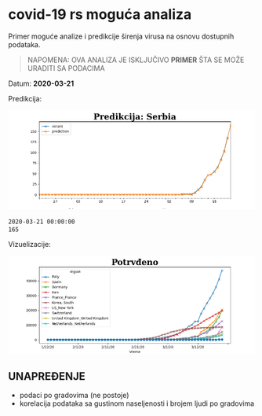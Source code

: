 # covid-19 rs moguća analiza

Primer moguće analize i predikcije širenja virusa na osnovu dostupnih podataka.

> NAPOMENA: OVA ANALIZA JE ISKLJUČIVO **PRIMER** ŠTA SE MOŽE URADITI SA PODACIMA

Datum: **2020-03-21**

Predikcija:

![](out/prediction.png)

```text
2020-03-21 00:00:00
165
```  

Vizuelizacije:

![](out/confirmed-10.png)

## UNAPREĐENJE
 
+ podaci po gradovima (ne postoje)
+ korelacija podataka sa gustinom naseljenosti i brojem ljudi po gradovima
